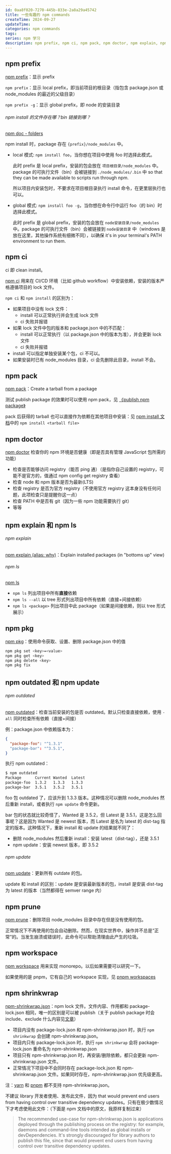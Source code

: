 ```yaml
---
id: 0aa8f020-7270-445b-833e-2a8a29a45742
title: 一些有趣的 npm commands
createTime: 2024-09-27
updateTime:
categories: npm commands
tags:
series: npm 学习
description: npm prefix, npm ci, npm pack, npm doctor, npm explain, npm ls, npm pkg, npm outdated, npm update, npm prune, npm workspace, npm shrinkwrap
---
```


## npm prefix

[npm prefix](https://docs.npmjs.com/cli/v10/commands/npm-prefix)：显示 prefix

`npm prefix`：显示 local prefix，即当前项目的根目录（指包含 package.json 或 node_modules 的最近的父级目录）

`npm prefix -g`：显示 global prefix，即 node 的安装目录

###### npm install 的文件存在哪？bin 链接到哪？

[npm doc - folders](https://docs.npmjs.com/cli/v10/configuring-npm/folders)

npm install 时，package 存在 `{prefix}/node_modules` 中。

- local 模式: `npm install foo`，当你想在项目中使用 foo 时选择此模式。

  此时 prefix 是 local prefix，安装的包会放在 `项目根目录/node_modules` 中。package 的可执行文件（bin）会被链接到 `./node_modules/.bin` 中 so that they can be made available to scripts run through npm.

  所以项目内安装包时，不要求在项目根目录执行 install 命令，在更里层执行也可以。

- global 模式: `npm install foo -g`，当你想在命令行中运行 foo（的 bin）时选择此模式。

  此时 prefix 是 global prefix，安装的包会放在 `node安装目录/node_modules` 中。package 的可执行文件（bin）会被链接到 `node安装目录` 中（windows 是放在这里，其他操作系统有细微不同），以确保 it's in your terminal's PATH environment to run them.

## npm ci

ci 即 clean install。

[npm ci](https://docs.npmjs.com/cli/v10/commands/npm-ci/) 用来在 CI/CD 环境（比如 github workflow）中安装依赖，安装的版本严格遵循项目的 lock 文件。

`npm ci` 和 `npm install` 的区别为：

- 如果项目中没有 lock 文件：
  - install 可以正常执行并会生成 lock 文件
  - ci 失败并报错
- 如果 lock 文件中包的版本和 package.json 中的不匹配：
  - install 可以正常执行（以 package.json 中的版本为准），并会更新 lock 文件
  - ci 失败并报错
- install 可以指定单独安装某个包，ci 不可以。
- 如果安装时已有 node_modules 目录，ci 会先删除此目录，install 不会。

## npm pack

[npm pack](https://docs.npmjs.com/cli/v10/commands/npm-pack)：Create a tarball from a package

测试 publish package 的效果时可以使用 npm pack，见 [《publish npm package》](post:712988a6-8046-4a13-acfb-23b33ceca90c#npmpack)

pack 后获得的 tarball 也可以直接作为依赖在其他项目中安装：见 [npm install 文档](https://docs.npmjs.com/cli/v9/commands/npm-install#description)中的 `npm install <tarball file>`

## npm doctor

[npm doctor](https://docs.npmjs.com/cli/v10/commands/npm-doctor) 检查你的 npm 环境是否健康（即是否具有管理 JavaScript 包所需的功能）

- 检查是否能够访问 registry（能否 ping 通）（是指你自己设置的 registry，可能不是官方的，值通过 npm config get registry 查看）
- 检查 node 和 npm 版本是否为最新(LTS)
- 检查 registry 是否为官方 registry（不使用官方 registry 这本身没有任何问题，此项检查只是提醒你这一点）
- 检查 PATH 中是否有 git（因为一些 npm 功能需要执行 git）
- 等等

## npm explain 和 npm ls

###### npm explain

[npm explain (alias: why)](https://docs.npmjs.com/cli/v10/commands/npm-explain)：Explain installed packages (in "bottoms up" view)

###### npm ls

[npm ls](https://docs.npmjs.com/cli/v10/commands/npm-ls)

- `npm ls` 列出项目中所有**直接**依赖
- `npm ls --all` 以 tree 形式列出项目中所有依赖（直接+间接依赖）
- `npm ls <package>` 列出项目中此 package（如果是间接依赖，则以 tree 形式展示）

## npm pkg

[npm pkg](https://docs.npmjs.com/cli/v10/commands/npm-pkg)：使用命令获取、设置、删除 package.json 中的值

```bash
npm pkg set <key>=<value>
npm pkg get <key>
npm pkg delete <key>
npm pkg fix
```

## npm outdated 和 npm update

###### npm outdated

[npm outdated](https://docs.npmjs.com/cli/v10/commands/npm-outdated)：检查当前安装的包是否 outdated。默认只检查直接依赖，使用 `-all` 同时检查所有依赖（直接+间接）

例：package.json 中依赖版本为：

```json
{
  "package-foo": "^1.3.1"
  "package-bar": "^3.5.1",
}
```

执行 npm outdated：

```bash
$ npm outdated
Package      Current Wanted  Latest
package-foo  1.3.2   1.3.3   1.3.3
package-bar  3.5.1   3.5.2   3.5.1
```

foo 包 outdated 了，应该升到 1.3.3 版本。这种情况可以删除 node_modules 然后重新 install，或者执行 `npm update` 命令更新。

bar 包的状态就比较奇怪了，Wanted 是 3.5.2，但 Latest 是 3.5.1，这是怎么回事呢？这是因为 Wanted 是 newest 版本，而 Latest 是名为 latest 的 dist-tag 指定的版本。这种情况下，重新 install 和 update 的结果就不同了：

- 删除 node_modules 然后重新 install：安装 latest（dist-tag），还是 3.5.1
- npm update：安装 newest 版本，即 3.5.2

###### npm update

[npm update](https://docs.npmjs.com/cli/v10/commands/npm-outdated)：更新所有 outdate 的包。

update 和 install 的区别：update 是安装最新版本的包，install 是安装 dist-tag 为 latest 的版本（当然都得在 semver range 内）

## npm prune

[npm prune](https://docs.npmjs.com/cli/v10/commands/npm-prune)：删除项目 node_modules 目录中存在但是没有使用的包。

正常情况下不再使用的包会自动删除。然而，在现实世界中，操作并不总是“正常”的。当发生崩溃或错误时，此命令可以帮助清理由此产生的垃圾。

## npm workspace

[npm workspace](https://docs.npmjs.com/cli/v10/using-npm/workspaces) 用来实现 monorepo。以后如果需要可以研究一下。

如果使用的是 pnpm，它有自己的 workspace 实现，见 [pnpm workspaces](https://pnpm.io/workspaces)

## npm shrinkwrap

[npm-shrinkwrap.json](https://docs.npmjs.com/cli/v10/configuring-npm/npm-shrinkwrap-json)：npm lock 文件。文件内容、作用都和 package-lock.json 相同，唯一的区别是可以被 publish（关于 publish package 时会 include、exclude 什么内容见[文章](post:712988a6-8046-4a13-acfb-23b33ceca90c)）

- 项目内没有 package-lock.json 和 npm-shrinkwrap.json 时，执行 `npm shrinkwrap` 会创建 npm-shrinkwrap.json。
- 项目内只有 package-lock.json 时，执行 `npm shrinkwrap` 会将 package-lock.json 重命名为 npm-shrinkwrap.json
- 项目只有 npm-shrinkwrap.json 时，再安装/删除依赖，都只会更新 npm-shrinkwrap.json 文件。
- 正常情况下项目中不会同时存在 package-lock.json 和 npm-shrinkwrap.json 文件。如果同时存在，npm-shrinkwrap.json 优先级更高。

注：[yarn](https://classic.yarnpkg.com/lang/en/docs/migrating-from-npm/) 和 [pnpm](https://pnpm.io/next/limitations) 都不支持 npm-shrinkwrap.json。

不建议 library 开发者使用、发布此文件，因为 that would prevent end users from having control over transitive dependency updates。只有在极少数情况下才考虑使用此文件：（下面是 npm 文档中的原文，我原样复制过来）

> The recommended use-case for npm-shrinkwrap.json is applications deployed through the publishing process on the registry: for example, daemons and command-line tools intended as global installs or devDependencies. It's strongly discouraged for library authors to publish this file, since that would prevent end users from having control over transitive dependency updates.
